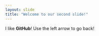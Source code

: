 ```yaml
---
layout: slide
title: "Welcome to our second slide!"
---
```

I like **GitHub**!
Use the left arrow to go back!
